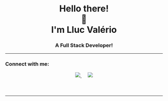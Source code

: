<h1 align="center">Hello there!<br />👋<br />I'm Lluc Valério</h1>
<h3 align="center">A Full Stack Developer!</h3>
<hr />
<h3 align="left">Connect with me:</h3>
<header align="left">
  <a href="mailto:lluc.valerio@gmail.com?subject=GitHub%20-->%20Hi%20Lluc%20Valério">
    <img src="https://img.shields.io/badge/gmail-%23D14836.svg?&style=for-the-badge&logo=gmail&logoColor=white" />
  </a>
  &nbsp;&nbsp;&nbsp;&nbsp;
  <a href="https://www.linkedin.com/in/llucvaleriobrau">
    <img src="https://img.shields.io/badge/linkedin-%230077B5.svg?&style=for-the-badge&logo=linkedin&logoColor=white" />
  </a>
</header>
<hr />

<!-- <h3>Programming lenguages & Other</h3>


- ![JavaScript](https://img.shields.io/badge/JAVASCRIPT-323330.svg?&style=flat&logo=javascript&logoColor=%23F7DF1E)&nbsp;
![TypeScript](https://img.shields.io/badge/TYPESCRIPT-%23007ACC.svg?&style=flat&logo=typescript&logoColor=white)&nbsp;

- ![HTML5](https://img.shields.io/badge/HTML5-e44d26.svg?&style=flat&logo=html5&logoColor=white)&nbsp;
![CSS3](https://img.shields.io/badge/CSS3-264de4.svg?&style=flat&logo=css3&logoColor=white)&nbsp;

![SASS](https://img.shields.io/badge/SASS-CC6699.svg?&style=flat&logo=sass&logoColor=white)&nbsp;
- ![ANGULAR](https://img.shields.io/badge/-ANGULAR-red?&style=flat&logo=ANGULAR&logoColor=white)&nbsp;
![REDUX](https://img.shields.io/badge/REDUX-764ABC.svg?&style=flat&logo=NGRX&logoColor=white)&nbsp;

- ![REACT](https://img.shields.io/badge/REACT-61dafb.svg?&style=flat&logo=REACT&logoColor=white)&nbsp;
- 
![REDUX](https://img.shields.io/badge/REDUX-764ABC.svg?&style=flat&logo=REDUX&logoColor=white)&nbsp;
![js]()

<img src="https://user-images.githubusercontent.com/79216174/136427784-578ef2d5-df56-451e-84d0-99534510cd7f.png" alt="javascript" width="40" height="40" style="max-width: 100%;"> 

![](https://raw.githubusercontent.com/llucValerio/github-stats-transparent/output/generated/overview.svg)
![](https://raw.githubusercontent.com/llucValerio/github-stats-transparent/output/generated/languages.svg)






<hr />
<hr />


<!--
**llucValerio/llucValerio** is a ✨ _special_ ✨ repository because its `README.md` (this file) appears on your GitHub profile.

Here are some ideas to get you started:

- 🔭 I’m currently working on ...
- 🌱 I’m currently learning ...
- 👯 I’m looking to collaborate on ...
- 🤔 I’m looking for help with ...
- 💬 Ask me about ...
- 📫 How to reach me: ...
- 😄 Pronouns: ...
- ⚡ Fun fact: ...
-->
